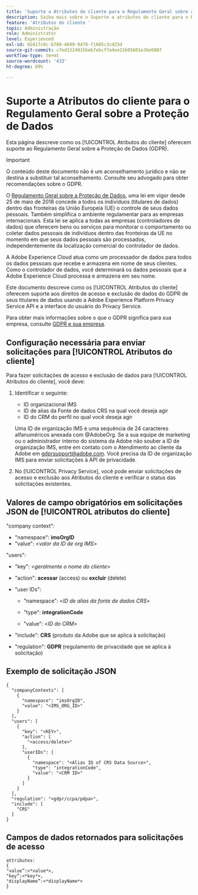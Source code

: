 ```yaml
---
title: 'Suporte a Atributos do cliente para o Regulamento Geral sobre a Proteção de Dados '
description: Saiba mais sobre o Suporte a atributos do cliente para o Regulamento Geral sobre a Proteção de Dados
feature: 'Atributos do cliente '
topic: Administração
role: Administrator
level: Experienced
exl-id: 02417c0c-6780-4699-9470-f1685c3cd25d
source-git-commit: c7ed1324015beb7ebcf7a4ee21b05601e36e608f
workflow-type: tm+mt
source-wordcount: '433'
ht-degree: 89%

---
```


# Suporte a Atributos do cliente para o Regulamento Geral sobre a Proteção de Dados

Esta página descreve como os [!UICONTROL Atributos do cliente] oferecem suporte ao Regulamento Geral sobre a Proteção de Dados (GDPR).

>[!IMPORTANT]
>
>O conteúdo deste documento não é um aconselhamento jurídico e não se destina a substituir tal aconselhamento. Consulte seu advogado para obter recomendações sobre o GDPR.

O [Regulamento Geral sobre a Proteção de Dados](https://business.adobe.com/privacy/general-data-protection-regulation.html), uma lei em vigor desde 25 de maio de 2018 concede a todos os indivíduos (titulares de dados) dentro das fronteiras da União Europeia (UE) o controle de seus dados pessoais. Também simplifica o ambiente regulamentar para as empresas internacionais. Esta lei se aplica a todas as empresas (controladores de dados) que oferecem bens ou serviços para monitorar o comportamento ou coletar dados pessoais de indivíduos dentro das fronteiras da UE no momento em que seus dados pessoais são processados, independentemente da localização comercial do controlador de dados.

A Adobe Experience Cloud atua como um processador de dados para todos os dados pessoais que recebe e armazena em nome de seus clientes. Como o controlador de dados, você determinará os dados pessoais que a Adobe Experience Cloud processa e armazena em seu nome.

Este documento descreve como os [!UICONTROL Atributos do cliente] oferecem suporte aos direitos de acesso e exclusão de dados do GDPR de seus titulares de dados usando a Adobe Experience Platform Privacy Service API e a interface do usuário do Privacy Service.

Para obter mais informações sobre o que o GDPR significa para sua empresa, consulte [GDPR e sua empresa](https://business.adobe.com/privacy/general-data-protection-regulation.html).

## Configuração necessária para enviar solicitações para [!UICONTROL Atributos do cliente]

Para fazer solicitações de acesso e exclusão de dados para [!UICONTROL Atributos do cliente], você deve:

1. Identificar o seguinte:

   * ID organizacional IMS
   * ID de alias da Fonte de dados CRS na qual você deseja agir
   * ID do CRM do perfil no qual você deseja agir

   Uma ID de organização IMS é uma sequência de 24 caracteres alfanuméricos anexada com @AdobeOrg. Se a sua equipe de marketing ou o administrador interno do sistema da Adobe não souber a ID de organização IMS, entre em contato com o Atendimento ao cliente da Adobe em gdprsupport@adobe.com. Você precisa da ID de organização IMS para enviar solicitações à API de privacidade.

1. No [!UICONTROL Privacy Service], você pode enviar solicitações de acesso e exclusão aos Atributos do cliente e verificar o status das solicitações existentes.

## Valores de campo obrigatórios em solicitações JSON de [!UICONTROL atributos do cliente]

&quot;company context&quot;:

* &quot;namespace&quot;: **imsOrgID**
* &quot;value&quot;: &lt;*valor da ID de org IMS*>

&quot;users&quot;:

* &quot;key&quot;: &lt;*geralmente o nome do cliente*>

* &quot;action&quot;: **acessar** (access) ou **excluir** (delete)

* &quot;user IDs&quot;:

   * &quot;namespace&quot;: &lt;*ID de alias da fonte de dados CRS*>

   * &quot;type&quot;: **integrationCode**

   * &quot;value&quot;: &lt;*ID do CRM*>

* &quot;include&quot;: **CRS** (produto da Adobe que se aplica à solicitação)

* &quot;regulation&quot;: **GDPR** (regulamento de privacidade que se aplica à solicitação)

## Exemplo de solicitação JSON

```
{
  "companyContexts": [
    {
      "namespace": "imsOrgID",
      "value": "<IMS_ORG_ID>"
    }
  ],
  "users": [
    {
      "key": "<KEY>",
      "action": [
        "<access/delete>"
      ],
      "userIDs": [
        {
          "namespace": "<Alias ID of CRS Data Source>",
          "type": "integrationCode",
          "value": "<CRM ID>"
        }
      ]
    }
  ],
  "regulation": "<gdpr/ccpa/pdpa>",
  "include": [
    "CRS"
  ]
}
```

## Campos de dados retornados para solicitações de acesso

```
attributes:
{
"value”:<*value*>,
"key”:<*key*>,
"displayName”:<*displayName*>
}
```
